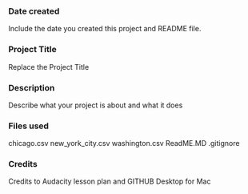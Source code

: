 ### Date created
Include the date you created this project and README file.

### Project Title
Replace the Project Title

### Description
Describe what your project is about and what it does

### Files used
chicago.csv
new_york_city.csv
washington.csv
ReadME.MD
.gitignore

### Credits
Credits to Audacity lesson plan and GITHUB Desktop for Mac
